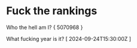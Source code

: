 # Fuck the rankings

Who the hell am I?
{ 5070968 }

What fucking year is it?
[ 2024-09-24T15:30:00Z ]
